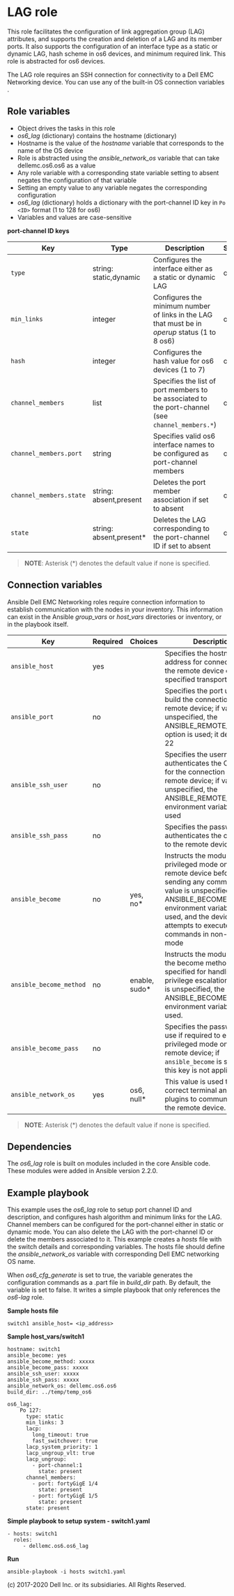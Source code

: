 LAG role
========

This role facilitates the configuration of link aggregation group (LAG) attributes, and supports the creation and deletion of a LAG and its member ports. It also supports the configuration of an interface type as a static or dynamic LAG, hash scheme in os6 devices, and minimum required link. This role is abstracted for os6 devices.

The LAG role requires an SSH connection for connectivity to a Dell EMC Networking device. You can use any of the built-in OS connection variables .


Role variables
--------------

- Object drives the tasks in this role
- *os6_lag* (dictionary) contains the hostname (dictionary)
- Hostname is the value of the *hostname* variable that corresponds to the name of the OS device
- Role is abstracted using the *ansible_network_os* variable that can take dellemc.os6.os6 as a value
- Any role variable with a corresponding state variable setting to absent negates the configuration of that variable
- Setting an empty value to any variable negates the corresponding configuration
- *os6_lag* (dictionary) holds a dictionary with the port-channel ID key in `Po <ID>` format (1 to 128 for os6)
- Variables and values are case-sensitive

**port-channel ID keys**

| Key        | Type                      | Description                                             | Support               |
|------------|---------------------------|---------------------------------------------------------|-----------------------|
| ``type``      | string: static,dynamic      | Configures the interface either as a static or dynamic LAG           | os6 |
| ``min_links`` | integer                       | Configures the minimum number of links in the LAG that must be in *operup* status (1 to 8  os6) | os6 |
| ``hash`` | integer | Configures the hash value for os6 devices (1 to 7) | os6 |
| ``channel_members``  | list  | Specifies the list of port members to be associated to the port-channel (see ``channel_members.*``) | os6 |
| ``channel_members.port`` | string  | Specifies valid os6 interface names to be configured as port-channel members | os6 |
| ``channel_members.state`` | string: absent,present | Deletes the port member association if set to absent | os6 |
| ``state``  | string: absent,present\*           | Deletes the LAG corresponding to the port-channel ID if set to absent | os6 |

> **NOTE**: Asterisk (\*) denotes the default value if none is specified.

Connection variables
--------------------

Ansible Dell EMC Networking roles require connection information to establish communication with the nodes in your inventory. This information can exist in the Ansible *group_vars* or *host_vars* directories or inventory, or in the playbook itself.

| Key         | Required | Choices    | Description                                         |
|-------------|----------|------------|-----------------------------------------------------|
| ``ansible_host`` | yes      |            | Specifies the hostname or address for connecting to the remote device over the specified transport |
| ``ansible_port`` | no       |            | Specifies the port used to build the connection to the remote device; if value is unspecified, the ANSIBLE_REMOTE_PORT option is used; it defaults to 22 |
| ``ansible_ssh_user`` | no       |            | Specifies the username that authenticates the CLI login for the connection to the remote device; if value is unspecified, the ANSIBLE_REMOTE_USER environment variable value is used  |
| ``ansible_ssh_pass`` | no       |            | Specifies the password that authenticates the connection to the remote device.  |
| ``ansible_become`` | no       | yes, no\*   | Instructs the module to enter privileged mode on the remote device before sending any commands; if value is unspecified, the ANSIBLE_BECOME environment variable value is used, and the device attempts to execute all commands in non-privileged mode |
| ``ansible_become_method`` | no       | enable, sudo\*   | Instructs the module to allow the become method to be specified for handling privilege escalation; if value is unspecified, the ANSIBLE_BECOME_METHOD environment variable value is used. |
| ``ansible_become_pass`` | no       |            | Specifies the password to use if required to enter privileged mode on the remote device; if ``ansible_become`` is set to no this key is not applicable. |
| ``ansible_network_os`` | yes      | os6, null\*  | This value is used to load the correct terminal and cliconf plugins to communicate with the remote device. |
> **NOTE**: Asterisk (\*) denotes the default value if none is specified.

Dependencies
------------

The *os6_lag* role is built on modules included in the core Ansible code. These modules were added in Ansible version 2.2.0.

Example playbook
----------------

This example uses the *os6_lag* role to setup port channel ID and description, and configures hash algorithm and minimum links for the LAG. Channel members can be configured for the port-channel either in static or dynamic mode. You can also delete the LAG with the port-channel ID or delete the members associated to it. This example creates a *hosts* file with the switch details and corresponding variables. The hosts file should define the *ansible_network_os* variable with corresponding Dell EMC networking OS name.

When *os6_cfg_generate* is set to true, the variable generates the configuration commands as a .part file in *build_dir* path. By default, the variable is set to false. It writes a simple playbook that only references the *os6-lag* role.

**Sample hosts file**

    switch1 ansible_host= <ip_address> 

**Sample host_vars/switch1**

    hostname: switch1
    ansible_become: yes
    ansible_become_method: xxxxx
    ansible_become_pass: xxxxx
    ansible_ssh_user: xxxxx
    ansible_ssh_pass: xxxxx
    ansible_network_os: dellemc.os6.os6
    build_dir: ../temp/temp_os6

    os6_lag:
        Po 127:
          type: static
          min_links: 3
          lacp:
            long_timeout: true
            fast_switchover: true
          lacp_system_priority: 1
          lacp_ungroup_vlt: true
          lacp_ungroup:
            - port-channel:1
              state: present
          channel_members:
            - port: fortyGigE 1/4
              state: present
            - port: fortyGigE 1/5
              state: present
          state: present

**Simple playbook to setup system - switch1.yaml**

    - hosts: switch1
      roles:
         - dellemc.os6.os6_lag

**Run**

    ansible-playbook -i hosts switch1.yaml

(c) 2017-2020 Dell Inc. or its subsidiaries.  All Rights Reserved.
